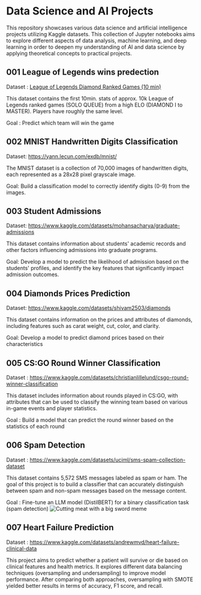 # Data Science and AI Projects
This repository showcases various data science and artificial intelligence projects utilizing Kaggle datasets. This collection of Jupyter notebooks aims to explore different aspects of data analysis, machine learning, and deep learning in order to deepen my understanding of AI and data science by applying theoretical concepts to practical projects.

## 001 League of Legends wins predection 
Dataset : [League of Legends Diamond Ranked Games (10 min)](https://www.kaggle.com/datasets/bobbyscience/league-of-legends-diamond-ranked-games-10-min)

This dataset contains the first 10min. stats of approx. 10k League of Legends ranked games (SOLO QUEUE) from a high ELO (DIAMOND I to MASTER). Players have roughly the same level. 

Goal : Predict which team will win the game 


## 002 MNIST Handwritten Digits Classification
Dataset: https://yann.lecun.com/exdb/mnist/

The MNIST dataset is a collection of 70,000 images of handwritten digits, each represented as a 28x28 pixel grayscale image.

Goal: Build a classification model to correctly identify digits (0-9) from the images.

## 003 Student Admissions
Dataset: https://www.kaggle.com/datasets/mohansacharya/graduate-admissions

This dataset contains information about students' academic records and other factors influencing admissions into graduate programs.

Goal: Develop a model to predict the likelihood of admission based on the students' profiles, and identify the key features that significantly impact admission outcomes.

## 004 Diamonds Prices Prediction
Dataset: https://www.kaggle.com/datasets/shivam2503/diamonds

This dataset contains information on the prices and attributes of diamonds, including features such as carat weight, cut, color, and clarity.

Goal: Develop a model to predict diamond prices based on their characteristics

## 005 CS:GO Round Winner Classification 

Dataset : https://www.kaggle.com/datasets/christianlillelund/csgo-round-winner-classification

This dataset includes information about rounds played in CS:GO, with attributes that can be used to classify the winning team based on various in-game events and player statistics.

Goal : Build a model that can predict the round winner based on the statistics of each round 

## 006 Spam Detection 

Dataset : https://www.kaggle.com/datasets/uciml/sms-spam-collection-dataset

This dataset contains 5,572 SMS messages labeled as spam or ham. The goal of this project is to build a classifier that can accurately distinguish between spam and non-spam messages based on the message content.

Goal : Fine-tune an LLM model (DistilBERT) for a binary classification task (spam detection)
![Cutting meat with a big sword meme](https://pbs.twimg.com/media/Ey7d5x2WEAMxQMV.jpg)

## 007 Heart Failure Prediction

Dataset : https://www.kaggle.com/datasets/andrewmvd/heart-failure-clinical-data

This project aims to predict whether a patient will survive or die based on clinical features and health metrics. It explores different data balancing techniques (oversampling and undersampling) to improve model performance. After comparing both approaches, oversampling with SMOTE yielded better results in terms of accuracy, F1 score, and recall.